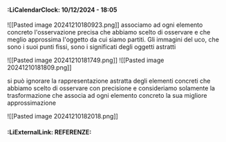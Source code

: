#### :LiCalendarClock:  10/12/2024 - 18:05

![[Pasted image 20241210180923.png]]
associamo ad ogni elemento concreto l'osservazione precisa che abbiamo scelto di osservare e che meglio approssima l'oggetto da cui siamo partiti. Gli immagini del uco, che sono i suoi punti fissi, sono i significati degli oggetti astratti

![[Pasted image 20241210181749.png]]
![[Pasted image 20241210181809.png]]

si può ignorare la rappresentazione astratta degli elementi concreti che abbiamo scelto di osservare con precisione e consideriamo solamente la trasformazione che associa ad ogni elemento concreto la sua migliore approssimazione

![[Pasted image 20241210182018.png]]
#### :LiExternalLink: REFERENZE:
